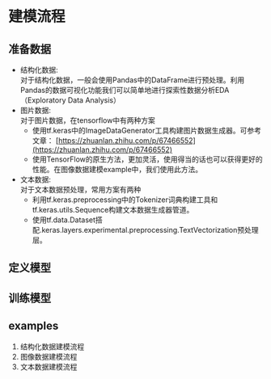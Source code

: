 # 建模流程

## 准备数据
- 结构化数据:   
对于结构化数据，一般会使用Pandas中的DataFrame进行预处理。利用Pandas的数据可视化功能我们可以简单地进行探索性数据分析EDA（Exploratory Data Analysis）
- 图片数据:  
对于图片数据，在tensorflow中有两种方案  
    - 使用tf.keras中的ImageDataGenerator工具构建图片数据生成器。可参考文章：
    [https://zhuanlan.zhihu.com/p/67466552](https://zhuanlan.zhihu.com/p/67466552)
    - 使用TensorFlow的原生方法，更加灵活，使用得当的话也可以获得更好的性能。在图像数据建模example中，我们使用此方法。
- 文本数据:  
对于文本数据预处理，常用方案有两种
    - 利用tf.keras.preprocessing中的Tokenizer词典构建工具和tf.keras.utils.Sequence构建文本数据生成器管道。
    - 使用tf.data.Dataset搭配.keras.layers.experimental.preprocessing.TextVectorization预处理层。

## 定义模型
## 训练模型

## examples
1. 结构化数据建模流程
2. 图像数据建模流程
3. 文本数据建模流程